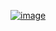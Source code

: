 [![image](https://github.com/user-attachments/assets/bfac5ece-8367-48bb-a42f-7993aa35d05e)](https://tistales.org.uk/about/monty/)
